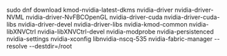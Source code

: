 sudo dnf download kmod-nvidia-latest-dkms nvidia-driver nvidia-driver-NVML nvidia-driver-NvFBCOpenGL nvidia-driver-cuda nvidia-driver-cuda-libs nvidia-driver-devel nvidia-driver-libs nvidia-kmod-common nvidia-libXNVCtrl nvidia-libXNVCtrl-devel nvidia-modprobe nvidia-persistenced nvidia-settings nvidia-xconfig libnvidia-nscq-535 nvidia-fabric-manager --resolve --destdir=/root